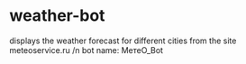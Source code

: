 # weather-bot
displays the weather forecast for different cities from the site meteoservice.ru /n
bot name: МетеО_Bot
